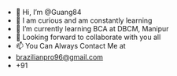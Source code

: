 - 👋 Hi, I’m @Guang84
- 👀 I am curious and am constantly learning
- 🌱 I’m currently learning BCA at DBCM, Manipur
- 💞️ Looking forward to collaborate with you all
- 📫 You Can Always Contact Me at
- brazilianpro96@gmail.com
- +91

<!---
Guang84/Guang84 is a ✨ special ✨ repository because its `README.md` (this file) appears on your GitHub profile.
You can click the Preview link to take a look at your changes.
--->
